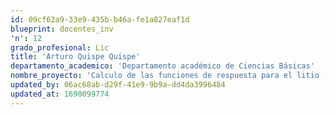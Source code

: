 ```yaml
---
id: 09cf62a9-33e9-435b-b46a-fe1a827eaf1d
blueprint: docentes_inv
'n': 12
grado_profesional: Lic
title: 'Arturo Quispe Quispe'
departamento_academico: 'Departamento académico de Ciencias Básicas'
nombre_proyecto: 'Calculo de las funciones de respuesta para el litio (Li) en términos de los parámetros de Landau.'
updated_by: 06ac68ab-d29f-41e9-9b9a-dd4da3996484
updated_at: 1690099774
---
```

